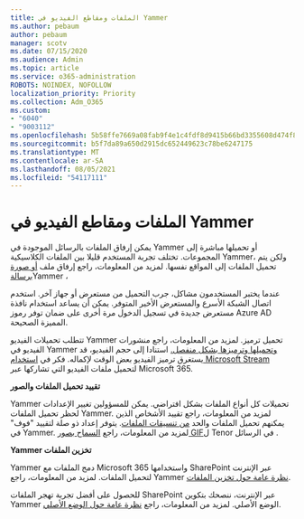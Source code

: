 ```yaml
---
title: الملفات ومقاطع الفيديو في Yammer
ms.author: pebaum
author: pebaum
manager: scotv
ms.date: 07/15/2020
ms.audience: Admin
ms.topic: article
ms.service: o365-administration
ROBOTS: NOINDEX, NOFOLLOW
localization_priority: Priority
ms.collection: Adm_O365
ms.custom:
- "6040"
- "9003112"
ms.openlocfilehash: 5b58ffe7669a08fab9f4e1c4fdf8d9415b66bd3355608d474f8c3fc398b1e7d0
ms.sourcegitcommit: b5f7da89a650d2915dc652449623c78be6247175
ms.translationtype: MT
ms.contentlocale: ar-SA
ms.lasthandoff: 08/05/2021
ms.locfileid: "54117111"
---
```

# <a name="files-and-videos-in-yammer"></a>الملفات ومقاطع الفيديو في Yammer

يمكن إرفاق الملفات بالرسائل الموجودة في Yammer أو تحميلها مباشرة إلى المجموعات. تختلف تجربة المستخدم قليلا بين الملفات الكلاسيكية Yammer، ولكن يتم تحميل الملفات إلى المواقع نفسها. لمزيد من المعلومات، راجع إرفاق ملف [أو صورة برسالة](https://support.microsoft.com/office/attach-a-file-or-image-to-a-yammer-message-f576d4d1-ad66-4ce4-9c43-46cf75978dbf)Yammer ،  

عندما يختبر المستخدمون مشاكل، جرب التحميل من مستعرض أو جهاز آخر. استخدم اتصال الشبكة الأسرع والمستعرض الأخير المتوفر. يمكن أن يساعد استخدام نافذة مستعرض جديدة في تسجيل الدخول مرة أخرى على ضمان توفر رموز Azure AD المميزة الصحيحة.

تتطلب تحميلات الفيديو Yammer تحميل ترميز. لمزيد من المعلومات، راجع منشورات الفيديو في Yammer [وتحميلها وترميزها بشكل منفصل.](https://support.microsoft.com/office/video-posts-in-yammer-upload-and-encode-separately-5b3a348e-3a0a-4c4b-95b1-eabdf245ba25) استنادا إلى حجم الفيديو، قد يستغرق ترميز الفيديو بعض الوقت لإكماله. فكر في [استخدام Microsoft Stream](https://docs.microsoft.com/stream/overview) لتحميل ملفات الفيديو التي تشاركها عبر Microsoft 365.

**تقييد تحميل الملفات والصور**

Yammer تحميلات كل أنواع الملفات بشكل افتراضي. يمكن للمسؤولين تغيير الإعدادات لحظر تحميل الملفات Yammer. لمزيد من المعلومات، راجع تقييد الأشخاص الذين يمكنهم تحميل الملفات والحد [من تنسيقات الملفات](https://docs.microsoft.com/yammer/configure-your-yammer-network/configure-yammer#restrict-who-can-upload-files-and-limit-file-formats). يتوفر إعداد ذو صلة لتقييد "فوف" في Yammer. لمزيد من المعلومات، راجع [السماح بصور GIF](https://docs.microsoft.com/yammer/configure-your-yammer-network/configure-yammer#allow-tenor-gifs-in-messages)ل Tenor في الرسائل .

**Yammer تخزين الملفات**

Yammer دمج الملفات مع Microsoft 365 واستخدامها SharePoint عبر الإنترنت لتحميل الملفات. لمزيد من المعلومات، راجع Yammer [نظرة عامة حول تخزين الملفات](https://docs.microsoft.com/yammer/get-started-with-yammer/file-storage). 

للحصول على أفضل تجربة تهجر الملفات SharePoint عبر الإنترنت، ننصحك بتكوين Yammer الوضع الأصلي. لمزيد من المعلومات، راجع [نظرة عامة حول الوضع الأصلي](https://docs.microsoft.com/yammer/configure-your-yammer-network/overview-native-mode). 